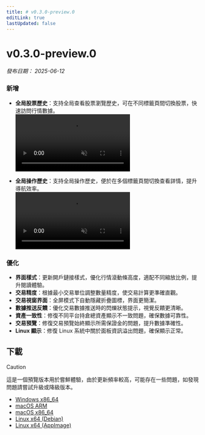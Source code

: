 ```yaml
---
title: # v0.3.0-preview.0
editLink: true
lastUpdated: false
---
```


# v0.3.0-preview.0 <Badge type="warning" text="preview" />

_發布日期： 2025-06-12_

### 新增

- **全局股票歷史**：支持全局查看股票瀏覽歷史，可在不同標籤頁間切換股票，快速訪問行情數據。  
  <video src="https://assets.lbctrl.com/uploads/a2afc60f-fc5b-4baf-8d1c-d1ca2fc03d9a/global_stock_history.mp4" autoplay muted loop>
  </video>

- **全局操作歷史**：支持全局操作歷史，便於在多個標籤頁間切換查看詳情，提升導航效率。  
  <video src="https://assets.lbctrl.com/uploads/2fd01841-0ba8-4dae-b624-89013f040570/global_navigation.mp4" autoplay muted loop>
  </video>

### 優化

- **界面樣式**：更新開戶鏈接樣式，優化行情滾動條高度，適配不同縮放比例，提升閱讀體驗。
- **交易精度**：根據最小交易單位調整數量精度，使交易計算更準確直觀。
- **交易視窗界面**：全屏模式下自動隱藏折疊圖標，界面更簡潔。
- **數據推送反饋**：優化交易數據推送時的閃爍狀態提示，視覺反饋更清晰。
- **資產一致性**：修復不同平台持倉總資產顯示不一致問題，確保數據可靠性。
- **交易預覽**：修復交易預覽始終顯示所需保證金的問題，提升數據準確性。
- **Linux 顯示**：修復 Linux 系統中關於面板資訊溢出問題，確保顯示正常。

## 下載

> [!CAUTION]
> 這是一個預覽版本用於嘗鮮體驗，由於更新頻率較高，可能存在一些問題，如發現問題請嘗試升級或降級版本。

- [Windows x86_64](https://assets.lbkrs.com/github/release/longbridge-desktop/preview/longbridge-v0.3.0-preview.0-windows-x86_64.exe)
- [macOS ARM](https://assets.lbkrs.com/github/release/longbridge-desktop/preview/longbridge-v0.3.0-preview.0-macos-aarch64.dmg)
- [macOS x86_64](https://assets.lbkrs.com/github/release/longbridge-desktop/preview/longbridge-v0.3.0-preview.0-macos-x86_64.dmg)
- [Linux x64 (Debian)](https://assets.lbkrs.com/github/release/longbridge-desktop/preview/longbridge-v0.3.0-preview.0-linux-x86_64.deb)
- [Linux x64 (AppImage)](https://assets.lbkrs.com/github/release/longbridge-desktop/preview/longbridge-v0.3.0-preview.0-linux-x86_64.AppImage)
